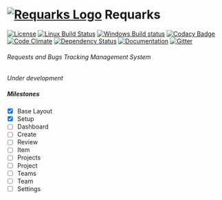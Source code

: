 # [![Requarks Logo](https://raw.githubusercontent.com/Requarks/requarks/master/assets/images/logo_50x50.png)](https://requarks.io/) Requarks
[![License](https://img.shields.io/badge/license-GPLv3-blue.svg)](https://github.com/NGPixel/requarks/blob/master/LICENSE)
[![Linux Build Status](https://travis-ci.org/Requarks/requarks.svg?branch=master)](https://travis-ci.org/Requarks/requarks)
[![Windows Build status](https://ci.appveyor.com/api/projects/status/vsu1i5kkj3jpmn0h?svg=true)](https://ci.appveyor.com/project/NGPixel/requarks)
[![Codacy Badge](https://api.codacy.com/project/badge/grade/300c04a735e34b39a1be902693e69d1e)](https://www.codacy.com/app/Requarks/requarks)
[![Code Climate](https://codeclimate.com/github/Requarks/requarks/badges/gpa.svg)](https://codeclimate.com/github/Requarks/requarks)
[![Dependency Status](https://gemnasium.com/badges/github.com/Requarks/requarks.svg)](https://gemnasium.com/github.com/Requarks/requarks)
[![Documentation](http://inch-ci.org/github/requarks/requarks.svg?branch=master)](https://requarks.readme.io/)
[![Gitter](https://badges.gitter.im/Requarks/requarks.svg)](https://gitter.im/Requarks/requarks?utm_source=badge&utm_medium=badge&utm_campaign=pr-badge)

###### Requests and Bugs Tracking Management System
*Under development*

##### Milestones
- [x] Base Layout
- [x] Setup
- [ ] Dashboard
- [ ] Create
- [ ] Review
- [ ] Item
- [ ] Projects
- [ ] Project
- [ ] Teams
- [ ] Team
- [ ] Settings
